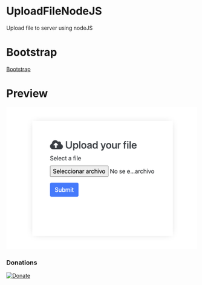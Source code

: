 # UploadFileNodeJS
Upload file to server using nodeJS

# Bootstrap
[Bootstrap](https://getbootstrap.com/docs/4.5/getting-started/introduction/)

# Preview
![Upload File with NodeJS](SS/preview-upload-file-with-node.png?raw=true "Upload basic file")

### Donations
[![Donate](https://img.shields.io/badge/Donate-PayPal-green.svg)](https://www.paypal.me/franciscohreyes)
